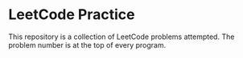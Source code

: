 # LeetCode Practice

This repository is a collection of LeetCode problems attempted. The problem number is at the top of every program.
